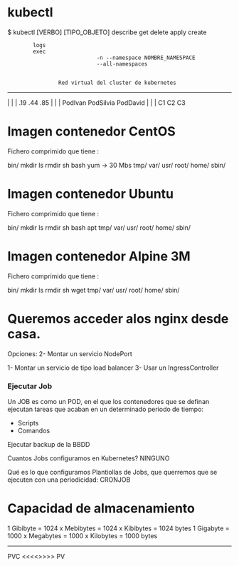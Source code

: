 # kubectl 

$ kubectl [VERBO] [TIPO_OBJETO] <args>
            describe
            get
            delete
            apply
            create
            
            
            
            logs
            exec
                                -n --namespace NOMBRE_NAMESPACE
                                --all-namespaces
                                
                                
                    Red virtual del cluster de kubernetes
-------------------------------------------------------------------------------
|               |               |
.19             .44             .85
|               |               |
PodIvan         PodSilvia       PodDavid
|               |               |
C1              C2              C3


# Imagen contenedor CentOS

Fichero comprimido que tiene :

bin/
    mkdir
    ls
    rmdir
    sh
    bash
    yum -> 30 Mbs
tmp/
var/
usr/
root/
home/
sbin/

# Imagen contenedor Ubuntu

Fichero comprimido que tiene :

bin/
    mkdir
    ls
    rmdir
    sh
    bash
    apt
tmp/
var/
usr/
root/
home/
sbin/

# Imagen contenedor Alpine 3M 

Fichero comprimido que tiene :

bin/
    mkdir
    ls
    rmdir
    sh
    wget
tmp/
var/
usr/
root/
home/
sbin/
    
# Queremos acceder alos nginx desde casa.

Opciones:
2- Montar un servicio NodePort

1- Montar un servicio de tipo load balancer
3- Usar un IngressController

### Ejecutar  Job

Un JOB es como un POD, en el que los contenedores que se definan ejecutan tareas que acaban en un determinado periodo de tiempo:
- Scripts
- Comandos

Ejecutar backup de la BBDD

Cuantos Jobs configuramos en Kubernetes? NINGUNO

Qué es lo que configuramos Plantiollas de Jobs, que querremos que se ejecuten con una periodicidad: CRONJOB

# Capacidad de almacenamiento

1 Gibibyte = 1024 x Mebibytes = 1024 x Kibibytes = 1024 bytes
1 Gigabyte = 1000 x Megabytes = 1000 x Kilobytes = 1000 bytes


----

 PVC   <<<<>>>>  PV